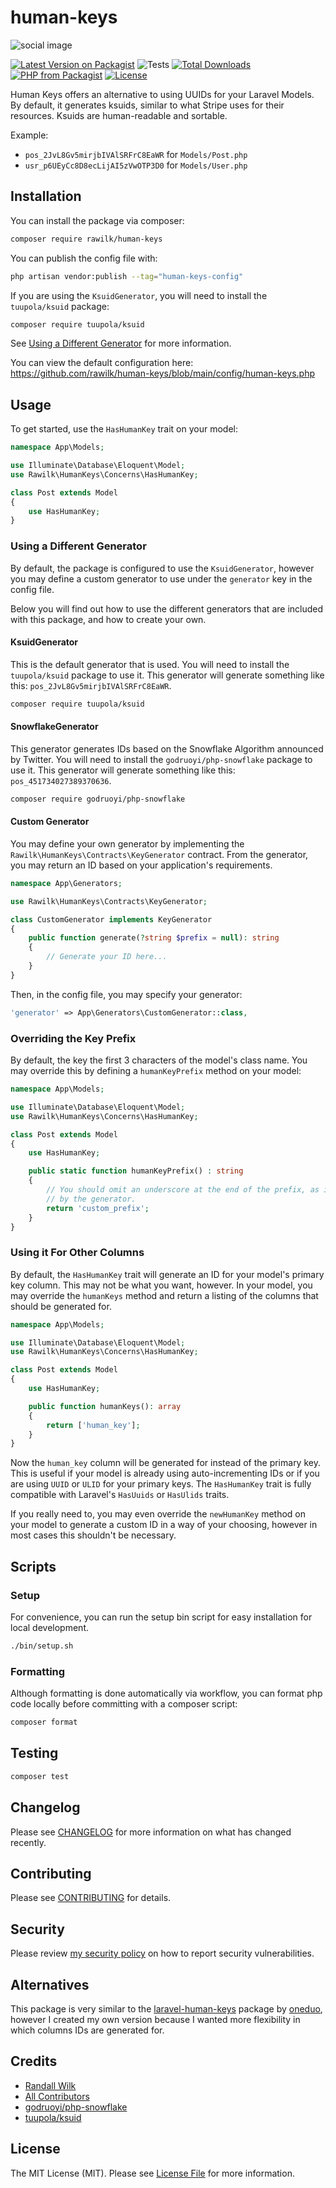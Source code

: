 # human-keys

![social image](https://banners.beyondco.de/Human%20Keys.png?theme=light&packageManager=composer+require&packageName=rawilk%2Fhuman-keys&pattern=architect&style=style_1&description=Use+Stripe-like+keys+for+your+models.&md=1&showWatermark=0&fontSize=100px&images=key)

[![Latest Version on Packagist](https://img.shields.io/packagist/v/rawilk/human-keys.svg?style=flat-square)](https://packagist.org/packages/rawilk/human-keys)
![Tests](https://github.com/rawilk/human-keys/workflows/Tests/badge.svg?style=flat-square)
[![Total Downloads](https://img.shields.io/packagist/dt/rawilk/human-keys.svg?style=flat-square)](https://packagist.org/packages/rawilk/human-keys)
[![PHP from Packagist](https://img.shields.io/packagist/php-v/rawilk/human-keys?style=flat-square)](https://packagist.org/packages/rawilk/human-keys)
[![License](https://img.shields.io/github/license/rawilk/human-keys?style=flat-square)](https://github.com/rawilk/human-keys/blob/main/LICENSE.md)

Human Keys offers an alternative to using UUIDs for your Laravel Models. By default, it generates ksuids, similar to what Stripe uses for their resources.
Ksuids are human-readable and sortable.

Example:

-   `pos_2JvL8Gv5mirjbIVAlSRFrC8EaWR` for `Models/Post.php`
-   `usr_p6UEyCc8D8ecLijAI5zVwOTP3D0` for `Models/User.php`

## Installation

You can install the package via composer:

```bash
composer require rawilk/human-keys
```

You can publish the config file with:

```bash
php artisan vendor:publish --tag="human-keys-config"
```

If you are using the `KsuidGenerator`, you will need to install the `tuupola/ksuid` package:

```bash
composer require tuupola/ksuid
```

See [Using a Different Generator](#using-a-different-generator) for more information.

You can view the default configuration here: https://github.com/rawilk/human-keys/blob/main/config/human-keys.php

## Usage

To get started, use the `HasHumanKey` trait on your model:

```php
namespace App\Models;

use Illuminate\Database\Eloquent\Model;
use Rawilk\HumanKeys\Concerns\HasHumanKey;

class Post extends Model
{
    use HasHumanKey;
}
```

### Using a Different Generator

By default, the package is configured to use the `KsuidGenerator`, however you may define a custom generator to use under the `generator` key in the config file.

Below you will find out how to use the different generators that are included with this package, and how to create your own.

#### KsuidGenerator

This is the default generator that is used. You will need to install the `tuupola/ksuid` package to use it.
This generator will generate something like this: `pos_2JvL8Gv5mirjbIVAlSRFrC8EaWR`.

```bash
composer require tuupola/ksuid
```

#### SnowflakeGenerator

This generator generates IDs based on the Snowflake Algorithm announced by Twitter. You will need to install the `godruoyi/php-snowflake` package to use it.
This generator will generate something like this: `pos_451734027389370636`.

```bash
composer require godruoyi/php-snowflake
```

#### Custom Generator

You may define your own generator by implementing the `Rawilk\HumanKeys\Contracts\KeyGenerator` contract. From the generator, you may return an ID based on your application's requirements.

```php
namespace App\Generators;

use Rawilk\HumanKeys\Contracts\KeyGenerator;

class CustomGenerator implements KeyGenerator
{
    public function generate(?string $prefix = null): string
    {
        // Generate your ID here...
    }
}
```

Then, in the config file, you may specify your generator:

```php
'generator' => App\Generators\CustomGenerator::class,
```

### Overriding the Key Prefix

By default, the key the first 3 characters of the model's class name. You may override this by defining a `humanKeyPrefix` method on your model:

```php
namespace App\Models;

use Illuminate\Database\Eloquent\Model;
use Rawilk\HumanKeys\Concerns\HasHumanKey;

class Post extends Model
{
    use HasHumanKey;

    public static function humanKeyPrefix() : string
    {
        // You should omit an underscore at the end of the prefix, as it will be added automatically
        // by the generator.
        return 'custom_prefix';
    }
}
```

### Using it For Other Columns

By default, the `HasHumanKey` trait will generate an ID for your model's primary key column. This may not be what you want, however.
In your model, you may override the `humanKeys` method and return a listing of the columns that should be generated for.

```php
namespace App\Models;

use Illuminate\Database\Eloquent\Model;
use Rawilk\HumanKeys\Concerns\HasHumanKey;

class Post extends Model
{
    use HasHumanKey;

    public function humanKeys(): array
    {
        return ['human_key'];
    }
}
```

Now the `human_key` column will be generated for instead of the primary key. This is useful if your model is already using auto-incrementing IDs or
if you are using `UUID` or `ULID` for your primary keys. The `HasHumanKey` trait is fully compatible with Laravel's `HasUuids` or `HasUlids` traits.

If you really need to, you may even override the `newHumanKey` method on your model to generate a custom ID in a way of your choosing, however in most cases
this shouldn't be necessary.

## Scripts

### Setup

For convenience, you can run the setup bin script for easy installation for local development.

```bash
./bin/setup.sh
```

### Formatting

Although formatting is done automatically via workflow, you can format php code locally before committing with a composer script:

```bash
composer format
```

## Testing

```bash
composer test
```

## Changelog

Please see [CHANGELOG](CHANGELOG.md) for more information on what has changed recently.

## Contributing

Please see [CONTRIBUTING](.github/CONTRIBUTING.md) for details.

## Security

Please review [my security policy](.github/SECURITY.md) on how to report security vulnerabilities.

## Alternatives

This package is very similar to the [laravel-human-keys](https://github.com/oneduo/laravel-human-keys) package by [oneduo](https://github.com/oneduo), however I created my own version because I wanted
more flexibility in which columns IDs are generated for.

## Credits

-   [Randall Wilk](https://github.com/rawilk)
-   [All Contributors](../../contributors)
-   [godruoyi/php-snowflake](https://github.com/godruoyi/php-snowflake)
-   [tuupola/ksuid](https://github.com/tuupola/ksuid)

## License

The MIT License (MIT). Please see [License File](LICENSE.md) for more information.
